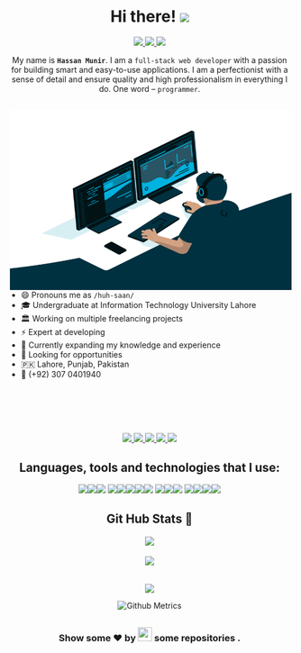<h1 align="center">Hi there! 
	<img src="https://media.giphy.com/media/hvRJCLFzcasrR4ia7z/giphy.gif" width="25px" />
</h1>

<p align="center">
	<a href="mailto:hassanmunir.me@gmail.com">
		<img src="https://shields.io/badge/-e--mail-red?style=for-the-badge&logo=gmail&logoColor=fff&labelColor=333" />
	</a> 
	<a href="https://hassanmunir.tech">
		<img src="https://shields.io/badge/-WEBSITE-2B579A?style=for-the-badge&logo=website&logoColor=fff&labelColor=333" />
	</a>
	<a href="https://github.com/hsnmnr">
		<img src="https://shields.io/badge/-Github-181717?style=for-the-badge&logo=github&logoColor=fff&labelColor=333" />
	</a> 
</p>

<p align="center">My name is  <b><code>Hassan Munir</code></b>. I am a <code>full-stack web developer</code> with a passion for building smart and easy-to-use applications. I am a perfectionist with a sense of detail and ensure quality and high professionalism in everything I do. One word – <code>programmer</code>.</p>

<h2></h2>

<img align="right" alt="GIF" src="https://github.com/hsnmnr/hsnmnr/blob/main/code.gif?raw=true" width="500" height="320" />
  
- 😄 Pronouns me as `/huh-saan/`
- 🎓 Undergraduate at Information Technology University Lahore
- 🏛 Working on multiple freelancing projects
- ⚡ Expert at developing
- 🌱 Currently expanding my knowledge and experience
- 🔭 Looking for opportunities
- 🇵🇰 Lahore, Punjab, Pakistan
- 📱 (+92) 307 0401940

<br><br><br><br>

<div align="center">
	<a href="https://hassanmunir.tech">
		<img src="https://img.shields.io/badge/Portfolio-000000?style=for-the-badge&logo=opsgenie&logoColor=ffffff">
	</a> 
	<a href="https://github.com/hsnmnr/">
		<img src="https://img.shields.io/badge/Github-211F1F?style=for-the-badge&logo=GitHub&logoColor=ffffff">
	</a> 
	<a href="https://www.linkedin.com/in/hsnmnr/">
		<img src="https://img.shields.io/badge/Linkedin-0077B5?style=for-the-badge&logo=Linkedin&logoColor=ffffff">
	</a>
	<a href="mailto:hassanmunir.me@gmail.com">
		<img src="https://img.shields.io/badge/Gmail-D44638?style=for-the-badge&logo=gmail&logoColor=ffffff">
	</a>
	<a href="https://wa.me/923070401940?text=%23Github">
		<img src="https://img.shields.io/badge/Chat-25D366?style=for-the-badge&logo=WhatsApp&logoColor=ffffff">
	</a>
</div>

<h2></h2>

<h2 align="center">Languages, tools and technologies that I use:</h2>

<p align="center">
<img src="https://img.shields.io/badge/-JavaScript-e3f248?style=flat-square&logo=JavaScript&logoColor=yellow" /><img src="https://img.shields.io/badge/-TypeScript-216186?style=flat-square&logo=TypeScript&logoColor=blue" /><img src="https://img.shields.io/badge/-Node.Js-8fed2e?style=flat-square&logo=node.js&logoColor=green" />
<img src="https://img.shields.io/badge/-React-20232a?style=flat-square&logo=React&logoColor=61DAFB" /><img src="https://img.shields.io/badge/-Next.js-000?style=flat-square&logo=Next.js&logoColor=white" /><img src="https://img.shields.io/badge/-PHP-777BB4?style=flat-square&logo=PHP&logoColor=white" /><img src="https://img.shields.io/badge/-Sass-CC6699?style=flat-square&logo=Sass&logoColor=white" /><img src="https://img.shields.io/badge/-GraphQL-E10098?style=flat-square&logo=graphql&logoColor=white" />
<img src="https://img.shields.io/badge/-webpack-2b3a42?style=flat-square&logo=webpack&logoColor=8DD6F9" /><img src="https://img.shields.io/badge/-styled_components-DB7093?style=flat-square&logo=styled-components&logoColor=white" /><img src="https://img.shields.io/badge/-Git-F05032?style=flat-square&logo=git&logoColor=white" />
<img src="https://img.shields.io/badge/-Figma-F24E1E?style=flat-square&logo=Figma&logoColor=white" /><img src="https://img.shields.io/badge/-Docker-2496ED?style=flat-square&logo=Docker&logoColor=white" /><img src="https://img.shields.io/badge/-Prettier-F7B93E?style=flat-square&logo=prettier&logoColor=white" /><img src="https://img.shields.io/badge/-Android-3DDC84?style=flat-square&logo=Android&logoColor=fff" />
</p>

<h2></h2>

<center>
	<h2 align="center">Git Hub Stats 📝</h2>
	<div align="center">
		<img align="center"  src="https://github-readme-stats.vercel.app/api/top-langs/?username=hsnmnr&theme=dark&layout=compact&langs_count=20"/>
	</div>
	<br>
	<div align="center">
		<img align="center"  src="https://github-readme-stats.vercel.app/api?username=hsnmnr&theme=dark"/>
	</div>
	<br>
	<p align="center">
		<img align="center" src="https://github-readme-streak-stats.herokuapp.com/?user=hsnmnr&theme=dark&hide_border=true"/>
	</p> 
	<p align="center">
		<img src="https://metrics.lecoq.io/hsnmnr" alt="Github Metrics" />
	</p>
</center>

<h2></h2>

<h3 align="center">
	Show some ❤ by
	<img src="https://imgur.com/o7ncZFp.jpg" height=25px width=25px> some repositories .
</h3>

<h2></h2>
